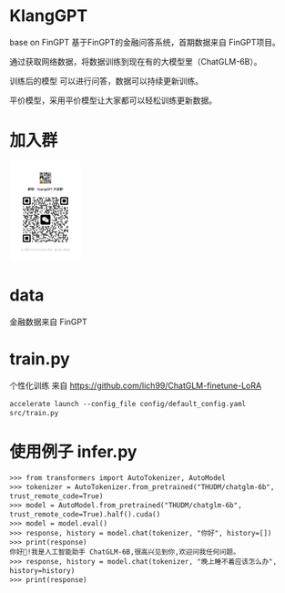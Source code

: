 # KlangGPT
base on FinGPT
基于FinGPT的金融问答系统，首期数据来自 FinGPT项目。

通过获取网络数据，将数据训练到现在有的大模型里（ChatGLM-6B）。

训练后的模型 可以进行问答，数据可以持续更新训练。

平价模型，采用平价模型让大家都可以轻松训练更新数据。

# 加入群
<img src=figs/qrcode.jpeg width=25% />

# data 
金融数据来自 FinGPT

# train.py 
个性化训练
来自 https://github.com/lich99/ChatGLM-finetune-LoRA
```
accelerate launch --config_file config/default_config.yaml src/train.py
```

# 使用例子 infer.py 

```
>>> from transformers import AutoTokenizer, AutoModel
>>> tokenizer = AutoTokenizer.from_pretrained("THUDM/chatglm-6b", trust_remote_code=True)
>>> model = AutoModel.from_pretrained("THUDM/chatglm-6b", trust_remote_code=True).half().cuda()
>>> model = model.eval()
>>> response, history = model.chat(tokenizer, "你好", history=[])
>>> print(response)
你好👋!我是人工智能助手 ChatGLM-6B,很高兴见到你,欢迎问我任何问题。
>>> response, history = model.chat(tokenizer, "晚上睡不着应该怎么办", history=history)
>>> print(response)
```
 
